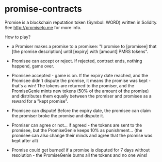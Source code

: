 # promise-contracts
Promise is a blockchain reputation token (Symbol: WORD) written in Solidity.
See http://promiseto.me for more info.

How to play?

- a Promiser makes a promise to a promisee:
"I promise to [promisee] that [the promise description] until [expiry] with [amount] PMRS tokens".

- Promisee can accept or reject.
If rejected, contract ends, nothing happend, game over.

- Promisee accepted - game is on.
If the expiry date reached, and the Promisee didn't dispute the promise, it means the promise was kept - that's a win!
The tokens are returned to the promiser, and the PromiseGenie mints new tokens (50% of the amount of the promise) and distributes them equally between the promiser and promisee as a reward for a "kept promise".

- Promisee can dispute!
Before the expiry date, the promisee can claim the promiser broke the promise and dispute it.

- Promiser can agree or not...
if agreed - the tokens are sent to the promisee, but the PromiseGenie keeps 10% as punishment...
(the promisee can also change their minds and agree that the promise was kept after all)

- Promise could get burned!
if a promise is disputed for 7 days without resolution - the PromiseGenie burns all the tokens and no one wins!
